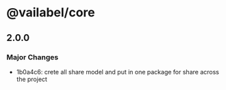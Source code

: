 # @vailabel/core

## 2.0.0

### Major Changes

- 1b0a4c6: crete all share model and put in one package for share across the project
